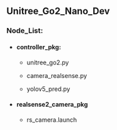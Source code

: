 ## Unitree_Go2_Nano_Dev

### Node_List:

- #### controller_pkg:

  - unitree_go2.py

  - camera_realsense.py

  - yolov5_pred.py

- #### realsense2_camera_pkg

  - rs_camera.launch

